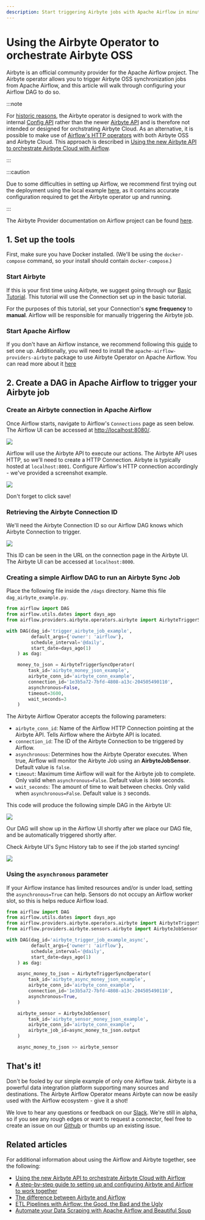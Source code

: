 ```yaml
---
description: Start triggering Airbyte jobs with Apache Airflow in minutes
---
```


# Using the Airbyte Operator to orchestrate Airbyte OSS

Airbyte is an official community provider for the Apache Airflow project. The Airbyte operator allows you to trigger Airbyte OSS synchronization jobs from Apache Airflow, and this article will walk through configuring your Airflow DAG to do so.

:::note

For [historic reasons](https://github.com/airbytehq/airbyte/issues/836), the Airbyte operator is designed to work with the internal [Config API](https://airbyte-public-api-docs.s3.us-east-2.amazonaws.com/rapidoc-api-docs.html) rather than the newer [Airbyte API](https://reference.airbyte.com/reference/start) and is therefore not intended or designed for orchstrating Airbyte Cloud. As an alternative, it is possible to make use of [Airflow's HTTP operators](https://airflow.apache.org/docs/apache-airflow-providers-http/stable/operators.html) with both Airbyte OSS and Airbyte Cloud. This approach is described in [Using the new Airbyte API to orchestrate Airbyte Cloud with Airflow](https://airbyte.com/blog/orchestrating-airbyte-api-airbyte-cloud-airflow).

:::

:::caution

Due to some difficulties in setting up Airflow, we recommend first trying out the deployment using the local example [here](https://github.com/airbytehq/airbyte/tree/main/resources/examples/airflow), as it contains accurate configuration required to get the Airbyte operator up and running.

:::

The Airbyte Provider documentation on Airflow project can be found [here](https://airflow.apache.org/docs/apache-airflow-providers-airbyte/stable/index.html).

## 1. Set up the tools

First, make sure you have Docker installed. \(We'll be using the `docker-compose` command, so your install should contain `docker-compose`.\)

### **Start Airbyte**

If this is your first time using Airbyte, we suggest going through our [Basic Tutorial](https://github.com/airbytehq/airbyte/tree/e378d40236b6a34e1c1cb481c8952735ec687d88/docs/quickstart/getting-started.md). This tutorial will use the Connection set up in the basic tutorial.

For the purposes of this tutorial, set your Connection's **sync frequency** to **manual**. Airflow will be responsible for manually triggering the Airbyte job.

### **Start Apache Airflow**

If you don't have an Airflow instance, we recommend following this [guide](https://airflow.apache.org/docs/apache-airflow/stable/start/docker.html) to set one up. Additionally, you will need to install the `apache-airflow-providers-airbyte` package to use Airbyte Operator on Apache Airflow. You can read more about it [here](https://airflow.apache.org/docs/apache-airflow-providers-airbyte/stable/index.html)

## 2. Create a DAG in Apache Airflow to trigger your Airbyte job

### Create an Airbyte connection in Apache Airflow

Once Airflow starts, navigate to Airflow's `Connections` page as seen below. The Airflow UI can be accessed at [http://localhost:8080/](http://localhost:8080/).

![](../.gitbook/assets/airflow_create_connection.png)

Airflow will use the Airbyte API to execute our actions. The Airbyte API uses HTTP, so we'll need to create a HTTP Connection. Airbyte is typically hosted at `localhost:8001`. Configure Airflow's HTTP connection accordingly - we've provided a screenshot example.

![](../.gitbook/assets/airflow_edit_connection.png)

Don't forget to click save!

### Retrieving the Airbyte Connection ID

We'll need the Airbyte Connection ID so our Airflow DAG knows which Airbyte Connection to trigger.

![](../.gitbook/assets/airflow_airbyte_connection.png)

This ID can be seen in the URL on the connection page in the Airbyte UI. The Airbyte UI can be accessed at `localhost:8000`.

### Creating a simple Airflow DAG to run an Airbyte Sync Job

Place the following file inside the `/dags` directory. Name this file `dag_airbyte_example.py`.

```python
from airflow import DAG
from airflow.utils.dates import days_ago
from airflow.providers.airbyte.operators.airbyte import AirbyteTriggerSyncOperator

with DAG(dag_id='trigger_airbyte_job_example',
         default_args={'owner': 'airflow'},
         schedule_interval='@daily',
         start_date=days_ago(1)
    ) as dag:

    money_to_json = AirbyteTriggerSyncOperator(
        task_id='airbyte_money_json_example',
        airbyte_conn_id='airbyte_conn_example',
        connection_id='1e3b5a72-7bfd-4808-a13c-204505490110',
        asynchronous=False,
        timeout=3600,
        wait_seconds=3
    )
```

The Airbyte Airflow Operator accepts the following parameters:

- `airbyte_conn_id`: Name of the Airflow HTTP Connection pointing at the Airbyte API. Tells Airflow where the Airbyte API is located.
- `connection_id`: The ID of the Airbyte Connection to be triggered by Airflow.
- `asynchronous`: Determines how the Airbyte Operator executes. When true, Airflow will monitor the Airbyte Job using an **AirbyteJobSensor**. Default value is `false`.
- `timeout`: Maximum time Airflow will wait for the Airbyte job to complete. Only valid when `asynchronous=False`. Default value is `3600` seconds.
- `wait_seconds`: The amount of time to wait between checks. Only valid when `asynchronous=False`. Default value is `3` seconds.

This code will produce the following simple DAG in the Airbyte UI:

![](../.gitbook/assets/airflow_airbyte_dag.png)

Our DAG will show up in the Airflow UI shortly after we place our DAG file, and be automatically triggered shortly after.

Check Airbyte UI's Sync History tab to see if the job started syncing!

![](../.gitbook/assets/airflow_airbyte_trigger_job.png)

### Using the `asynchronous` parameter

If your Airflow instance has limited resources and/or is under load, setting the `asynchronous=True` can help. Sensors do not occupy an Airflow worker slot, so this is helps reduce Airflow load.

```python
from airflow import DAG
from airflow.utils.dates import days_ago
from airflow.providers.airbyte.operators.airbyte import AirbyteTriggerSyncOperator
from airflow.providers.airbyte.sensors.airbyte import AirbyteJobSensor

with DAG(dag_id='airbyte_trigger_job_example_async',
         default_args={'owner': 'airflow'},
         schedule_interval='@daily',
         start_date=days_ago(1)
    ) as dag:

    async_money_to_json = AirbyteTriggerSyncOperator(
        task_id='airbyte_async_money_json_example',
        airbyte_conn_id='airbyte_conn_example',
        connection_id='1e3b5a72-7bfd-4808-a13c-204505490110',
        asynchronous=True,
    )

    airbyte_sensor = AirbyteJobSensor(
        task_id='airbyte_sensor_money_json_example',
        airbyte_conn_id='airbyte_conn_example',
        airbyte_job_id=async_money_to_json.output
    )

    async_money_to_json >> airbyte_sensor
```

## That's it!

Don't be fooled by our simple example of only one Airflow task. Airbyte is a powerful data integration platform supporting many sources and destinations. The Airbyte Airflow Operator means Airbyte can now be easily used with the Airflow ecosystem - give it a shot!

We love to hear any questions or feedback on our [Slack](https://slack.airbyte.io/). We're still in alpha, so if you see any rough edges or want to request a connector, feel free to create an issue on our [Github](https://github.com/airbytehq/airbyte) or thumbs up an existing issue.

## Related articles

For additional information about using the Airflow and Airbyte together, see the following:

- [Using the new Airbyte API to orchestrate Airbyte Cloud with Airflow](https://airbyte.com/blog/orchestrating-airbyte-api-airbyte-cloud-airflow)
- [A step-by-step guide to setting up and configuring Airbyte and Airflow to work together](https://airbyte.com/tutorials/how-to-use-airflow-and-airbyte-together)
- [The difference between Airbyte and Airflow](https://airbyte.com/blog/airbyte-vs-airflow)
- [ETL Pipelines with Airflow: the Good, the Bad and the Ugly](https://airbyte.com/blog/airflow-etl-pipelines)
- [Automate your Data Scraping with Apache Airflow and Beautiful Soup](https://airbyte.com/tutorials/data-scraping-with-airflow-and-beautiful-soup)
